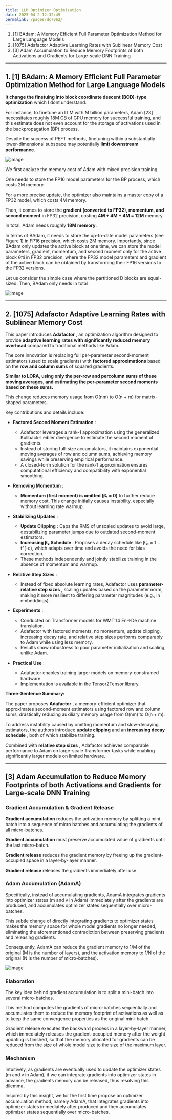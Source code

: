 ```yaml
---
title: LLM Optimizer Optimization
date: 2025-04-2 12:32:49
permalink: /pages/dc7062/
---
```


1. [1] BAdam: A Memory Efficient Full Parameter Optimization Method for Large Language Models
2. [1075] Adafactor Adaptive Learning Rates with Sublinear Memory Cost
3. [3] Adam Accumulation to Reduce Memory Footprints of both Activations and Gradients for Large-scale DNN Training

---

## 1. [1] BAdam: A Memory Efficient Full Parameter Optimization Method for Large Language Models

**It change the finetuing into block coordinate descent (BCD)-type optimization** which I dont understand.
 
For instance, to finetune an LLM with M billion parameters, Adam [23] necessitates roughly 18M GB of GPU memory for successful training, and
this estimate does not even account for the storage of activations used in the backpropagation (BP) process.

Despite the success of PEFT methods, finetuning within a substantially lower-dimensional subspace may potentially **limit downstream performance**.

![image](https://github.com/user-attachments/assets/8def8b42-d493-4358-80bc-515746a2cc17)


We first analyze the memory cost of Adam with mixed precision training.

One needs to store the FP16 model parameters for the BP process, which costs 2M memory.

For a more precise update, the optimizer also maintains a master copy of a FP32 model, which costs 4M memory.

Then, it comes to store the **gradient (converted to FP32), momentum, and second moment** in FP32 precision, costing **4M + 4M + 4M = 12M** memory.

In total, Adam needs roughly **18M memory**. 

In terms of BAdam, it needs to store the up-to-date model parameters (see Figure 1) in FP16 precision, which costs 2M memory. Importantly, since BAdam only updates the active block at one time, we
can store the model parameters, gradient, momentum, and second moment only for the active block θπi in FP32 precision, where the FP32 model parameters and gradient of the active block can be
obtained by transforming their FP16 versions to the FP32 versions.

Let us consider the simple case where the partitioned D blocks are equal-sized. Then, BAdam only needs in total 

![image](https://github.com/user-attachments/assets/f0ee0fbd-cf93-4b2b-a1b0-f7df945d5d16)

---

## 2. [1075] Adafactor Adaptive Learning Rates with Sublinear Memory Cost

This paper introduces **Adafactor** , an optimization algorithm designed to provide **adaptive learning rates with significantly reduced memory overhead**  compared to traditional methods like Adam.

The core innovation is replacing full per-parameter second-moment estimators (used to scale gradients) with **factored approximations**  based on the **row and column sums**  of squared gradients.

**Similar to LORA, using only the per-row and percolumn sums of these moving averages, and estimating the per-parameter second moments based on these sums.**

This change reduces memory usage from O(nm) to O(n + m) for matrix-shaped parameters.

Key contributions and details include:

- **Factored Second Moment Estimation** :
 
  - Adafactor leverages a rank-1 approximation using the generalized Kullback-Leibler divergence to estimate the second moment of gradients.
  - Instead of storing full-size accumulators, it maintains exponential moving averages of row and column sums, achieving memory savings while preserving empirical performance.
  - A closed-form solution for the rank-1 approximation ensures computational efficiency and compatibility with exponential smoothing.
 
- **Removing Momentum** :
  - **Momentum (first moment) is omitted (β₁ = 0)** to further reduce memory cost. This change initially causes instability, especially without learning rate warmup.
- **Stabilizing Updates** :
  - **Update Clipping** : Caps the RMS of unscaled updates to avoid large, destabilizing parameter jumps due to outdated second-moment estimators.
  - **Increasing β₂ Schedule** : Proposes a decay schedule like β̂₂ₜ = 1 − t^(-c), which adapts over time and avoids the need for bias correction.
  - These methods independently and jointly stabilize training in the absence of momentum and warmup.
- **Relative Step Sizes** :
  - Instead of fixed absolute learning rates, Adafactor uses **parameter-relative step sizes** , scaling updates based on the parameter norm, making it more resilient to differing parameter magnitudes (e.g., in embeddings).
- **Experiments** :
  - Conducted on Transformer models for WMT’14 En→De machine translation.
  - Adafactor with factored moments, no momentum, update clipping, increasing decay rate, and relative step sizes performs comparably to Adam while using less memory.
  - Results show robustness to poor parameter initialization and scaling, unlike Adam.
- **Practical Use** :
  - Adafactor enables training larger models on memory-constrained hardware.
  - Implementation is available in the Tensor2Tensor library.

**Three-Sentence Summary:**

The paper proposes **Adafactor** , a memory-efficient optimizer that approximates second-moment estimators using factored row and column sums, drastically reducing auxiliary memory usage from O(nm) to O(n + m).

To address instability caused by omitting momentum and slow-decaying estimators, the authors introduce **update clipping**  and an **increasing decay schedule** , both of which stabilize training.

Combined with **relative step sizes** , Adafactor achieves comparable performance to Adam on large-scale Transformer tasks while enabling significantly larger models on limited hardware.

---

## [3] Adam Accumulation to Reduce Memory Footprints of both Activations and Gradients for Large-scale DNN Training

### Gradient Accumulation & Gradient Release

**Gradient accumulation** reduces the activation memory by splitting a mini-batch into a sequence of micro batches and accumulating the gradients of all micro-batches. 

**Gradient accumulation** must preserve accumulated value of gradients until the last micro-batch.

**Gradient release** reduces the gradient memory by freeing up the gradient-occupied space in a layer-by-layer manner.

**Gradient release** releases the gradients immediately after use.


### Adam Accumulation (AdamA)

Specifically, instead of accumulating gradients, AdamA integrates gradients into optimizer states (m and v in Adam)
immediately after the gradients are produced, and accumulates optimizer states sequentially over micro-batches.

This subtle change of directly integrating gradients to optimizer states makes the memory space for whole model gradients no longer needed, eliminating the aforementioned contradiction between preserving gradients and releasing gradients. 

Consequently, AdamA can reduce the gradient memory to 1/M of the original (M is the number of layers), and the activation memory to 1/N of the original (N is the number of micro-batches).

![image](https://github.com/user-attachments/assets/1dfb4486-d838-42d9-a412-5c5f818a2fb8)

### Elaboration
The key idea behind gradient accumulation is to split a mini-batch into several micro-batches.

This method computes the gradients of micro-batches sequentially and accumulates them to reduce the memory footprint of activations as well as to keep the same convergence properties as the original mini-batch.

Gradient release executes the backward process in a layer-by-layer manner, which immediately releases the gradient-occupied
memory after the weight updating is finished, so that the memory allocated for gradients can be reduced from the size of whole model size to the size of the maximum layer.

### Mechanism

Intuitively, as gradients are eventually used to update the optimizer states (m and v in Adam), if we can integrate gradients
into optimizer states in advance, the gradients memory can be released, thus resolving this dilemma.

Inspired by this insight, we for the first time propose an optimizer accumulation method, namely AdamA, that integrates gradients into optimizer states immediately after produced and then accumulates optimizer states sequentially over micro-batches.


